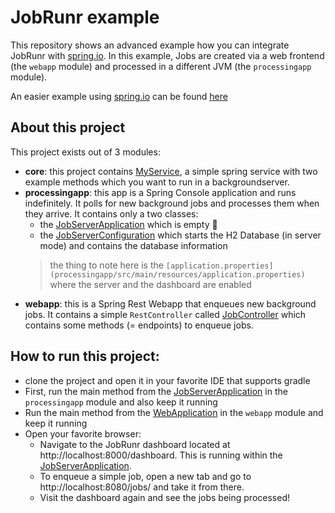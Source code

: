 # JobRunr example

This repository shows an advanced example how you can integrate JobRunr with [spring.io](https://spring.io/). In this example, Jobs are created via a web frontend (the `webapp` module) and processed in a different JVM (the `processingapp` module).

An easier example using [spring.io](https://spring.io/) can be found [here](https://github.com/jobrunr/example-java-mag)

## About this project
This project exists out of 3 modules:
- **core**: this project contains [MyService](core/src/main/java/org/jobrunr/examples/services/MyService.java), a simple spring service with two example methods which you want to run in a backgroundserver.  
- **processingapp**: this app is a Spring Console application and runs indefinitely. It polls for new background jobs
  and processes them when they arrive. It contains only a two classes:
  - the [JobServerApplication](processingapp/src/main/java/org/jobrunr/examples/processingapp/JobServerApplication.java) which is empty 🙂
  - the [JobServerConfiguration](processingapp/src/main/java/org/jobrunr/examples/processingapp/JobServerConfiguration.java) which starts the H2 Database (in server mode) and contains the database information
  > the thing to note here is the `[application.properties](processingapp/src/main/resources/application.properties)` where the server and the dashboard are enabled
- **webapp**: this is a Spring Rest Webapp that enqueues new background jobs. It contains a simple `RestController`
  called [JobController](webapp/src/main/java/org/jobrunr/examples/webapp/api/JobController.java) which contains some
  methods (= endpoints) to enqueue jobs.

## How to run this project:
- clone the project and open it in your favorite IDE that supports gradle
- First, run the main method from
    the [JobServerApplication](processingapp/src/main/java/org/jobrunr/examples/processingapp/JobServerApplication.java)
    in the `processingapp` module and also keep it running
- Run the main method from the [WebApplication](webapp/src/main/java/org/jobrunr/examples/webapp/WebApplication.java) in the `webapp` module and keep it running
- Open your favorite browser:
  - Navigate to the JobRunr dashboard located at http://localhost:8000/dashboard. This is running within
    the [JobServerApplication](processingapp/src/main/java/org/jobrunr/examples/processingapp/JobServerApplication.java).
  - To enqueue a simple job, open a new tab and go to http://localhost:8080/jobs/ and take it from there.
  - Visit the dashboard again and see the jobs being processed!
